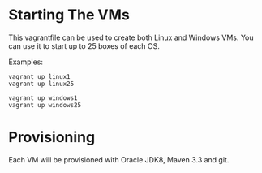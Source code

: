 # Starting The VMs

This vagrantfile can be used to create both Linux and Windows VMs. You can use it to 
start up to 25 boxes of each OS. 

Examples:

    vagrant up linux1
    vagrant up linux25

    vagrant up windows1
    vagrant up windows25


# Provisioning

Each VM will be provisioned with Oracle JDK8, Maven 3.3 and git.

